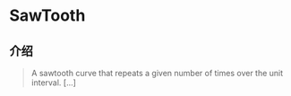 # SawTooth

## 介绍

> A sawtooth curve that repeats a given number of times over the unit interval. [...]
